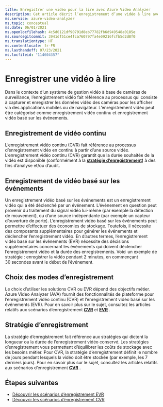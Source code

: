 ```yaml
---
title: Enregistrer une vidéo pour la lire avec Azure Video Analyzer
description: Cet article décrit l’enregistrement d’une vidéo à lire avec Azure Video Analyzer.
ms.service: azure-video-analyzer
ms.topic: conceptual
ms.date: 06/01/2021
ms.openlocfilehash: 4c5d0121df90791d8eb77782fb6d949548a0185e
ms.sourcegitcommit: 3941df51ce4fca760797fa4e09216fcfb5d2d8f0
ms.translationtype: HT
ms.contentlocale: fr-FR
ms.lasthandoff: 07/23/2021
ms.locfileid: "114604357"
---
```

# <a name="record-video-for-playback"></a>Enregistrer une vidéo à lire

Dans le contexte d’un système de gestion vidéo à base de caméras de surveillance, l’enregistrement vidéo fait référence au processus qui consiste à capturer et enregistrer les données vidéo des caméras pour les afficher via des applications mobiles ou de navigateur. L’enregistrement vidéo peut être catégorisé comme enregistrement vidéo continu et enregistrement vidéo basé sur les événements.

## <a name="continuous-video-recording"></a>Enregistrement de vidéo continu

L’enregistrement vidéo continu (CVR) fait référence au processus d’enregistrement vidéo en continu à partir d’une source vidéo. L’enregistrement vidéo continu (CVR) garantit que la durée souhaitée de la vidéo est disponible (conformément à la **[stratégie d’enregistrement](#recording-policy))** à des fins d’analyse et/ou d’audit.


## <a name="event-based-video-recording"></a>Enregistrement de vidéo basé sur les événements

Un enregistrement vidéo basé sur les événements est un enregistrement vidéo qui a été déclenché par un événement. L’événement en question peut provenir du traitement du signal vidéo lui-même (par exemple la détection de mouvement), ou d’une source indépendante (par exemple un capteur d’ouverture de porte). L’enregistrement vidéo basé sur les événements peut permettre d’effectuer des économies de stockage. Toutefois, il nécessite des composants supplémentaires pour générer les événements et déclencher l’enregistrement vidéo. En d’autres termes, l’enregistrement vidéo basé sur les événements (EVR) nécessite des décisions supplémentaires concernant les événements qui doivent déclencher l’enregistrement vidéo et la durée des enregistrements. Voici un exemple de stratégie : enregistrer la vidéo pendant 2 minutes, en commençant 30 secondes avant le début de l’événement.

## <a name="choosing-recording-modes"></a>Choix des modes d’enregistrement

Le choix d’utiliser les solutions CVR ou EVR dépend des objectifs métier. Azure Video Analyzer (AVA) fournit des fonctionnalités de plateforme pour l’enregistrement vidéo continu (CVR) et l’enregistrement vidéo basé sur les événements (EVR). Pour en savoir plus sur le sujet, consultez les articles relatifs aux scénarios d’enregistrement **[CVR](continuous-video-recording.md)** et **[EVR](event-based-video-recording-concept.md)** .

## <a name="recording-policy"></a>Stratégie d’enregistrement

La stratégie d’enregistrement fait référence aux stratégies qui dictent la longueur ou la durée de l’enregistrement vidéo conservé. Les stratégies d’enregistrement vous permettent d’équilibrer les coûts de stockage avec les besoins métier. Pour CVR, la stratégie d’enregistrement définit le nombre de jours pendant lesquels la vidéo doit être stockée (par exemple, les 7 derniers jours). Pour en savoir plus sur le sujet, consultez les articles relatifs aux scénarios d’enregistrement **[CVR](continuous-video-recording.md)** .

## <a name="next-steps"></a>Étapes suivantes

- [Découvrir les scénarios d’enregistrement EVR](event-based-video-recording-concept.md)
- [Découvrir les scénarios d’enregistrement CVR](continuous-video-recording.md)
